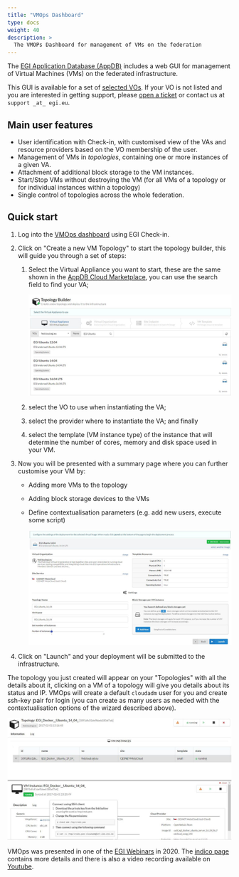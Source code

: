 ```yaml
---
title: "VMOps Dashboard"
type: docs
weight: 40
description: >
  The VMOPs Dashboard for management of VMs on the federation
---
```


The [EGI Application Database (AppDB)](https://appdb.egi.eu/) includes a web GUI
for management of Virtual Machines (VMs) on the federated infrastructure.

This GUI is available for a set of
[selected VOs](https://wiki.appdb.egi.eu/main:faq:which_vos_are_supported_by_the_vmops_dashboard).
If your VO is not listed and you are interested in getting support, please
[open a ticket](https://ggus.eu) or contact us at `support _at_ egi.eu`.

## Main user features

- User identification with Check-in, with customised view of the VAs and
  resource providers based on the VO membership of the user.
- Management of VMs in _topologies_, containing one or more instances of a given
  VA.
- Attachment of additional block storage to the VM instances.
- Start/Stop VMs without destroying the VM (for all VMs of a topology or for
  individual instances within a topology)
- Single control of topologies across the whole federation.

## Quick start

1. Log into the [VMOps dashboard](https://dashboard.appdb.egi.eu/vmops) using
   EGI Check-in.

1. Click on \"Create a new VM Topology\" to start the topology builder, this
   will guide you through a set of steps:

   1. Select the Virtual Appliance you want to start, these are the same shown
      in the [AppDB Cloud Marketplace](https://appdb.egi.eu/browse/cloud), you
      can use the search field to find your VA;

      ![Select the VA](vmops_va_select.png)

   1. select the VO to use when instantiating the VA;

   1. select the provider where to instantiate the VA; and finally

   1. select the template (VM instance type) of the instance that will determine
      the number of cores, memory and disk space used in your VM.

1. Now you will be presented with a summary page where you can further customise
   your VM by:

   - Adding more VMs to the topology
   - Adding block storage devices to the VMs
   - Define contextualisation parameters (e.g. add new users, execute some
     script)

     ![Topology settings](vmops_settings.png)

1. Click on \"Launch\" and your deployment will be submitted to the
   infrastructure.

The topology you just created will appear on your \"Topologies\" with all the
details about it, clicking on a VM of a topology will give you details about its
status and IP. VMOps will create a default `cloudadm` user for you and create
ssh-key pair for login (you can create as many users as needed with the
contextualisation options of the wizard described above).

![VM details](vmops_vm.png)

VMOps was presented in one of the [EGI Webinars](https://www.egi.eu/webinars/)
in 2020. The [indico page](https://indico.egi.eu/event/5272/) contains more
details and there is also a video recording available on
[Youtube](https://youtu.be/0YuuKA_4pSM).
